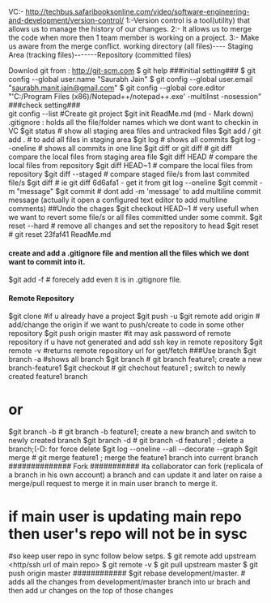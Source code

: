 VC:-  http://techbus.safaribooksonline.com/video/software-engineering-and-development/version-control/
1:-Version control is a tool(utility) that allows us to manage the history of our changes.
2:- It allows us to merge the code when more then 1 team member is working on a project.
3:- Make us aware from the merge conflict.
working directory (all files)---- Staging Area  (tracking files)-------Repository (committed files)

Downlod git from : http://git-scm.com
$ git help <command name>
###initial setting###
$ git config --global user.name "Saurabh Jain"
$ git config --global user.email "saurabh.manit.jain@gmail.com"
$ git config --global core.editor "'C:/Program Files (x86)/Notepad++/notepad++.exe' -multiInst -nosession"
###check setting###  
git config --list
#Create git project
$git init
ReadMe.md (md - Mark down)
.gitignore : holds all the file/folder names which we dont want to checkin in VC
$git status # show all staging area files and untracked files
$git add <file name> /  git add . # to add all files in staging area
$git log # shows all commits
$git log --oneline # shows all commits in one line
$git diff   or git diff <file name> # git diff compare the local files from staging area file
$git diff HEAD <file name>  # compare the local files from repository
$git diff HEAD~1 <file name>  # compare the local files from repository
$git diff --staged # compare staged file/s from last commited file/s
$git diff <commit number> # ie git diff 6d6afa1 -  get it from git log --oneline
$git commit -m "message"
$git commit  # dont add -m 'message' to add multiline commit message (actually it open a configured text editor to add multiline comments)
##Undo the chages
$git checkout HEAD~1 <File Name> # very usefull when we want to revert some file/s or all files committed under some commit.
$git reset --hard # remove all changes and set the repository to head
$git reset <commit number> <file Name> # git reset 23faf41 ReadMe.md
#### create and add a .gitignore file and mention all the files which we dont want to commit into it.
$git add -f <file name> # forecely add even it is in .gitignore file.
#### Remote Repository
$git clone <url> #if u already have a project
$git push -u <not required default> <where> <what>
$git remote add origin <url> # add/change the origin if we want to push/create to code in some other repository
$git push origin master  #it may ask password of remote repository if u have not generated and add ssh key in remote repository
$git remote -v #returns remote repository url for get/fetch
###Use branch
$git branch -a #shows all branch
$git branch <branch name> # git branch feature1; create a new branch-feature1
$git checkout <branch name> # git chechout feature1 ; switch to newly created feature1 branch
# or
$git branch -b <branch name> # git branch -b feature1; create a new branch and switch to newly created branch
$git branch -d  <branch name> # git branch -d feature1 ; delete a branch;(-D: for force delete
$git log --oneline --all --decorate --graph
$git merge <branch name> # git merge feature1 ; merge the feature1 branch into current branch
############## Fork ###########
#a collaborator can fork (replicala of a branch in his own account) a branch and can update it and later on raise a merge/pull request to merge it in main user branch to merge it.
# if main user is updating main repo then user's repo will not be in sysc
#so keep user repo in sync follow below setps.
$ git remote add upstream <http/ssh url of main repo>
$ git remote -v
$ git pull upstream master 
$ git push origin master
############
$git rebase development/master. # adds all the changes from development/master branch into ur brach and then add ur changes on the top of those changes

